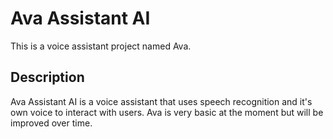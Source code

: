 # Ava Assistant AI

This is a voice assistant project named Ava.

## Description

Ava Assistant AI is a voice assistant that uses speech recognition and it's own voice to interact with users. Ava is very basic at the moment but will be improved over time.